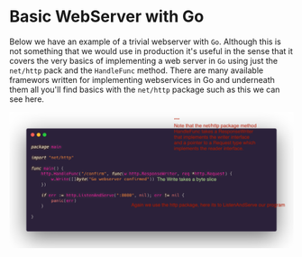 # Basic WebServer with Go

Below we have an example of a trivial webserver with `Go`. Although this is not something that we would use in production it's useful in the sense that it covers the very basics of implementing a web server in `Go` using just the `net/http` pack and the `HandleFunc` method. There are many available framewors written for implementing webservices in Go and underneath them all you'll find basics with the `net/http` package such as this we can see here.

![](/01-introduction/assets/basic-server.png)

